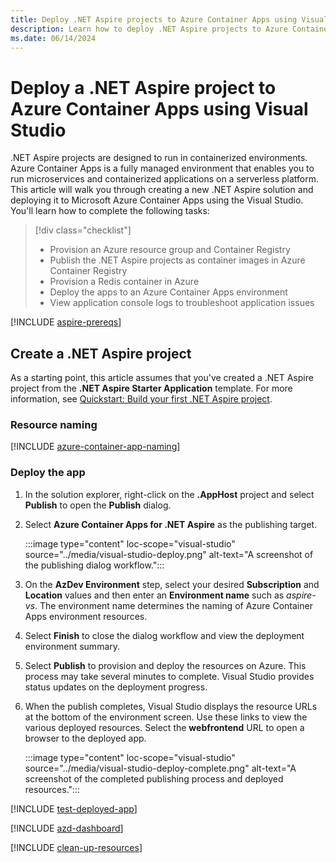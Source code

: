 ```yaml
---
title: Deploy .NET Aspire projects to Azure Container Apps using Visual Studio
description: Learn how to deploy .NET Aspire projects to Azure Container Apps using Visual Studio.
ms.date: 06/14/2024
---
```


# Deploy a .NET Aspire project to Azure Container Apps using Visual Studio

.NET Aspire projects are designed to run in containerized environments. Azure Container Apps is a fully managed environment that enables you to run microservices and containerized applications on a serverless platform. This article will walk you through creating a new .NET Aspire solution and deploying it to Microsoft Azure Container Apps using the Visual Studio. You'll learn how to complete the following tasks:

> [!div class="checklist"]
>
> - Provision an Azure resource group and Container Registry
> - Publish the .NET Aspire projects as container images in Azure Container Registry
> - Provision a Redis container in Azure
> - Deploy the apps to an Azure Container Apps environment
> - View application console logs to troubleshoot application issues

[!INCLUDE [aspire-prereqs](../../includes/aspire-prereqs.md)]

## Create a .NET Aspire project

As a starting point, this article assumes that you've created a .NET Aspire project from the **.NET Aspire Starter Application** template. For more information, see [Quickstart: Build your first .NET Aspire project](../../get-started/build-your-first-aspire-app.md).

### Resource naming

[!INCLUDE [azure-container-app-naming](../../includes/azure-container-app-naming.md)]

### Deploy the app

1. In the solution explorer, right-click on the **.AppHost** project and select **Publish** to open the **Publish** dialog.

1. Select **Azure Container Apps for .NET Aspire** as the publishing target.

    :::image type="content" loc-scope="visual-studio" source="../media/visual-studio-deploy.png" alt-text="A screenshot of the publishing dialog workflow.":::

1. On the **AzDev Environment** step, select your desired **Subscription** and **Location** values and then enter an **Environment name** such as *aspire-vs*. The environment name determines the naming of Azure Container Apps environment resources.

1. Select **Finish** to close the dialog workflow and view the deployment environment summary.

1. Select **Publish** to provision and deploy the resources on Azure. This process may take several minutes to complete. Visual Studio provides status updates on the deployment progress.

1. When the publish completes, Visual Studio displays the resource URLs at the bottom of the environment screen. Use these links to view the various deployed resources. Select the **webfrontend** URL to open a browser to the deployed app.

    :::image type="content" loc-scope="visual-studio" source="../media/visual-studio-deploy-complete.png" alt-text="A screenshot of the completed publishing process and deployed resources.":::

[!INCLUDE [test-deployed-app](includes/test-deployed-app.md)]

[!INCLUDE [azd-dashboard](includes/azd-dashboard.md)]

[!INCLUDE [clean-up-resources](../../includes/clean-up-resources-visual-studio.md)]
